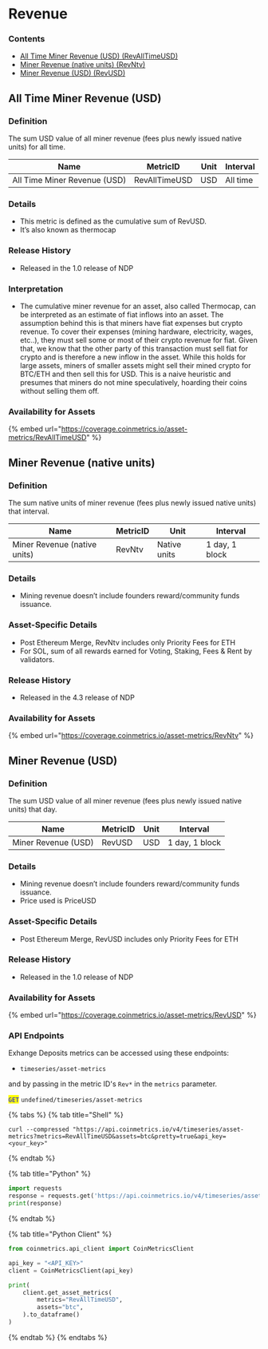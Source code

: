 # Revenue

### Contents

* [All Time Miner Revenue (USD) (RevAllTimeUSD)](revenue.md#a)
* [Miner Revenue (native units) (RevNtv)](revenue.md#b)
* [Miner Revenue (USD) (RevUSD)](revenue.md#miner-revenue-usd)

## All Time Miner Revenue (USD) <a href="#a" id="a"></a>

### Definition

The sum USD value of all miner revenue (fees plus newly issued native units) for all time.

| Name                         | MetricID      | Unit | Interval |
| ---------------------------- | ------------- | ---- | -------- |
| All Time Miner Revenue (USD) | RevAllTimeUSD | USD  | All time |

### Details

* This metric is defined as the cumulative sum of RevUSD.
* It’s also known as thermocap

### Release History

* Released in the 1.0 release of NDP

### Interpretation

* The cumulative miner revenue for an asset, also called Thermocap, can be interpreted as an estimate of fiat inflows into an asset. The assumption behind this is that miners have fiat expenses but crypto revenue. To cover their expenses (mining hardware, electricity, wages, etc..), they must sell some or most of their crypto revenue for fiat. Given that, we know that the other party of this transaction must sell fiat for crypto and is therefore a new inflow in the asset. While this holds for large assets, miners of smaller assets might sell their mined crypto for BTC/ETH and then sell this for USD. This is a naive heuristic and presumes that miners do not mine speculatively, hoarding their coins without selling them off.

### Availability for Assets

{% embed url="https://coverage.coinmetrics.io/asset-metrics/RevAllTimeUSD" %}

## Miner Revenue (native units) <a href="#b" id="b"></a>

### Definition

The sum native units of miner revenue (fees plus newly issued native units) that interval.

| Name                         | MetricID | Unit         | Interval       |
| ---------------------------- | -------- | ------------ | -------------- |
| Miner Revenue (native units) | RevNtv   | Native units | 1 day, 1 block |

### Details

* Mining revenue doesn’t include founders reward/community funds issuance.

### Asset-Specific Details

* Post Ethereum Merge, RevNtv includes only Priority Fees for ETH
* For SOL, sum of all rewards earned for Voting, Staking, Fees & Rent by validators.

### Release History

* Released in the 4.3 release of NDP

### Availability for Assets

{% embed url="https://coverage.coinmetrics.io/asset-metrics/RevNtv" %}

## Miner Revenue (USD)

### Definition

The sum USD value of all miner revenue (fees plus newly issued native units) that day.

| Name                | MetricID | Unit | Interval       |
| ------------------- | -------- | ---- | -------------- |
| Miner Revenue (USD) | RevUSD   | USD  | 1 day, 1 block |

### Details

* Mining revenue doesn’t include founders reward/community funds issuance.
* Price used is PriceUSD

### Asset-Specific Details

* Post Ethereum Merge, RevUSD includes only Priority Fees for ETH

### Release History

* Released in the 1.0 release of NDP

### Availability for Assets

{% embed url="https://coverage.coinmetrics.io/asset-metrics/RevUSD" %}

### API Endpoints

Exhange Deposits metrics can be accessed using these endpoints:

* `timeseries/asset-metrics`

and by passing in the metric ID's `Rev*` in the `metrics` parameter.

<mark style="color:blue;">`GET`</mark> `undefined/timeseries/asset-metrics`

{% tabs %}
{% tab title="Shell" %}
```shell
curl --compressed "https://api.coinmetrics.io/v4/timeseries/asset-metrics?metrics=RevAllTimeUSD&assets=btc&pretty=true&api_key=<your_key>"
```
{% endtab %}

{% tab title="Python" %}
```python
import requests
response = requests.get('https://api.coinmetrics.io/v4/timeseries/asset-metrics?metrics=RevAllTimeUSD&assets=btc&pretty=true&api_key=<your_key>').json()
print(response)
```
{% endtab %}

{% tab title="Python Client" %}
```python
from coinmetrics.api_client import CoinMetricsClient

api_key = "<API_KEY>"
client = CoinMetricsClient(api_key)

print(
    client.get_asset_metrics(
        metrics="RevAllTimeUSD", 
        assets="btc",
    ).to_dataframe()
)
```
{% endtab %}
{% endtabs %}
